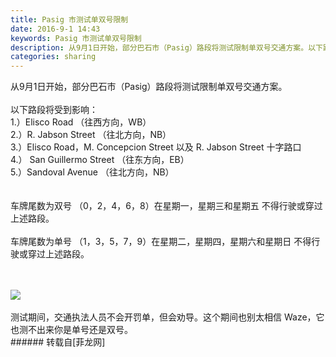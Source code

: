 ```yaml
---
title: Pasig 市测试单双号限制
date: 2016-9-1 14:43
keywords: Pasig 市测试单双号限制
description: 从9月1日开始，部分巴石市（Pasig）路段将测试限制单双号交通方案。以下路段将受到影响：1.）Elisco Road （往西方向，WB）2.）R. Jabson Street （往北方向，NB）3.）Elisco Road，M. Concepcion Street 以及 R. Jabson Street 十字路口4.） San Guillermo Street （往东方向，EB）5.）Sandoval Avenue （往北方向，NB）车牌尾数为双号 （0，2，4，6，8）在星期一，星期三和星期五 不得行驶或穿过上述路段。车牌尾数为单号 （1，3，5，7，9）在星期二，星期四，星期六和星期日 不得行驶或穿过上述路段。测试期间，交通执法人员不会开罚单，但会劝导。这个期间也别太相信 Waze，它也测不出来你是单号还是双号。
categories: sharing
---
```

<td class="t_f" id="postmessage_390743">

从9月1日开始，部分巴石市（Pasig）路段将测试限制单双号交通方案。<br/>
<br/>
以下路段将受到影响：<br/>
1.）Elisco Road （往西方向，WB）<br/>
2.）R. Jabson Street （往北方向，NB）<br/>
3.）Elisco Road，M. Concepcion Street 以及 R. Jabson Street 十字路口<br/>
4.） San Guillermo Street （往东方向，EB）<br/>
5.）Sandoval Avenue （往北方向，NB）<br/>
<br/>
<br/>
车牌尾数为双号 （0，2，4，6，8）在星期一，星期三和星期五 不得行驶或穿过上述路段。<br/>
<br/>
车牌尾数为单号 （1，3，5，7，9）在星期二，星期四，星期六和星期日 不得行驶或穿过上述路段。<br/>
<br/>
<br/>

<img aid="420527" data-cf-modified-db6648c06f4084e6d704ec8c-="" file="data/attachment/forum/201609/01/144032j5b1vdts41uevpu2.jpg.thumb.jpg" id="aimg_420527" inpost="1" onclick="" onmouseover="" src="http://www.flw.ph/data/attachment/forum/201609/01/144032j5b1vdts41uevpu2.jpg" style="cursor:pointer" zoomfile="data/attachment/forum/201609/01/144032j5b1vdts41uevpu2.jpg"/>


<br/>
<br/>
测试期间，交通执法人员不会开罚单，但会劝导。这个期间也别太相信 Waze，它也测不出来你是单号还是双号。<br/>
</td>
###### 转载自[菲龙网]